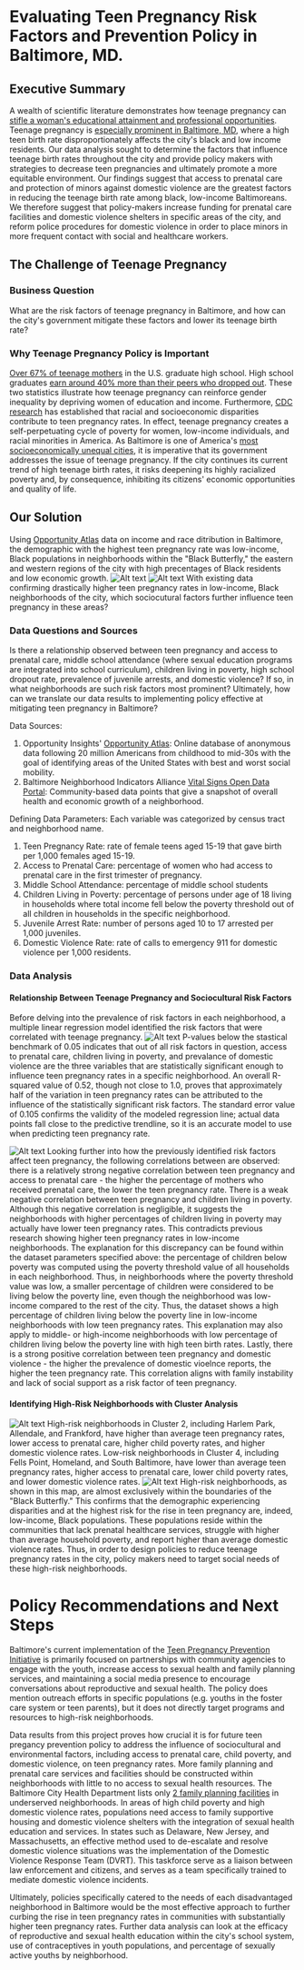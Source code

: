 # Evaluating Teen Pregnancy Risk Factors and Prevention Policy in Baltimore, MD.
## Executive Summary
A wealth of scientific literature demonstrates how teenage pregnancy can [stifle a woman's educational attainment and professional opportunities](https://www.mcser.org/journal/index.php/jesr/article/viewFile/542/567). Teenage pregnancy is [especially prominent in Baltimore, MD](https://health.baltimorecity.gov/node/170), where a high teen birth rate disproportionately affects the city's black and low income residents. Our data analysis sought to determine the factors that influence teenage birth rates throughout the city and provide policy makers with strategies to decrease teen pregnancies and ultimately promote a more equitable environment. Our findings suggest that access to prenatal care and protection of minors against domestic violence are the greatest factors in reducing the teenage birth rate among black, low-income Baltimoreans. We therefore suggest that policy-makers increase funding for prenatal care facilities and domestic violence shelters in specific areas of the city, and reform police procedures for domestic violence in order to place minors in more frequent contact with social and healthcare workers. 

## The Challenge of Teenage Pregnancy 
### Business Question
What are the risk factors of teenage pregnancy in Baltimore, and how can the city's government mitigate these factors and lower its teenage birth rate?

### Why Teenage Pregnancy Policy is Important
[Over 67% of teenage mothers](https://sedl.org/txcc/resources/briefs/number5/bp_childcare.pdf) in the U.S. graduate high school. High school graduates [earn around 40% more than their peers who dropped out](https://sedl.org/txcc/resources/briefs/number5/bp_childcare.pdf). These two statistics illustrate how teenage pregnancy can reinforce gender inequality by depriving women of education and income. Furthermore, [CDC research](https://www.cdc.gov/teenpregnancy/about/social-determinants-disparities-teen-pregnancy.htm) has established that racial and socioeconomic disparities contribute to teen pregnancy rates. In effect, teenage pregnancy creates a self-perpetuating cycle of poverty for women, low-income individuals, and racial minorities in America. As Baltimore is one of America's [most socioeconomically unequal cities](https://www.brookings.edu/on-the-record/beyond-baltimore-thoughts-on-place-race-and-opportunity/), it is imperative that its government addresses the issue of teenage pregnancy. If the city continues its current trend of high teenage birth rates, it risks deepening its highly racialized poverty and, by consequence, inhibiting its citizens' economic opportunities and quality of life. 

## Our Solution
Using [Opportunity Atlas](https://www.opportunityatlas.org/) data on income and race ditribution in Baltimore, the demographic with the highest teen pregnancy rate was low-income, Black populations in neighborhoods within the "Black Butterfly," the eastern and western regions of the city with high precentages of Black residents and low economic growth.
![Alt text](Demographic_Bar_Chart.png) ![Alt text](Black_Butterfly.png)
With existing data confirming drastically higher teen pregnancy rates in low-income, Black neighborhoods of the city, which sociocutural factors further influence teen pregnancy in these areas? 
### Data Questions and Sources
Is there a relationship observed between teen pregnancy and access to prenatal care, middle school attendance (where sexual education programs are integrated into school curriculum), children living in poverty, high school dropout rate, prevalence of juvenile arrests, and domestic violence? If so, in what neighborhoods are such risk factors most prominent? Ultimately, how can we translate our data results to implementing policy effective at mitigating teen pregnancy in Baltimore? 

Data Sources: 
1. Opportunity Insights' [Opportunity Atlas](https://www.opportunityatlas.org/): Online database of anonymous data following 20 million Americans from childhood to mid-30s with the goal of identifying areas of the United States with best and worst social mobility.
2. Baltimore Neighborhood Indicators Alliance [Vital Signs Open Data Portal](https://vital-signs-bniajfi.hub.arcgis.com): Community-based data points that give a snapshot of overall health and economic growth of a neighborhood.

Defining Data Parameters: Each variable was categorized by census tract and neighborhood name.
1. Teen Pregnancy Rate: rate of female teens aged 15-19 that gave birth per 1,000 females aged 15-19.
2. Access to Prenatal Care: percentage of women who had access to prenatal care in the first trimester of pregnancy.
3. Middle School Attendance: percentage of middle school students
4. Children Living in Poverty: percentage of persons under age of 18 living in households where total income fell below the poverty threshold out of all children in households in the specific neighborhood.
5. Juvenile Arrest Rate: number of persons aged 10 to 17 arrested per 1,000 juveniles.
6. Domestic Violence Rate: rate of calls to emergency 911 for domestic violence per 1,000 residents.

### Data Analysis
#### Relationship Between Teenage Pregnancy and Sociocultural Risk Factors
Before delving into the prevalence of risk factors in each neighborhood, a multiple linear regression model identified the risk factors that were correlated with teenage pregnancy. 
![Alt text](Multiple_Linear_Regression.png) 
P-values below the stastical benchmark of 0.05 indicates that out of all risk factors in question, access to prenatal care, children living in poverty, and prevalance of domestic violence are the three variables that are statistically significant enough to influence teen pregnancy rates in a specific neighborhood. An overall R-squared value of 0.52, though not close to 1.0, proves that approximately half of the variation in teen pregnancy rates can be attributed to the influence of the statistically significant risk factors. The standard error value of 0.105 confirms the validity of the modeled regression line; actual data points fall close to the predictive trendline, so it is an accurate model to use when predicting teen pregnancy rate.

![Alt text](Outcomes_Correlations.png)
Looking further into how the previously identified risk factors affect teen pregnancy, the following correlations between are observed: there is a relatively strong negative correlation between teen pregnancy and access to prenatal care - the higher the percentage of mothers who received prenatal care, the lower the teen pregnancy rate. There is a weak negative correlation between teen pregnancy and children living in poverty. Although this negative correlation is negligible, it suggests the neighborhoods with higher percentages of children living in poverty may actually have lower teen pregnancy rates. This contradicts previous research showing higher teen pregnancy rates in low-income neighborhoods. The explanation for this discrepancy can be found within the dataset parameters specified above: the percentage of children below poverty was computed using the poverty threshold value of all households in each neighborhood. Thus, in neighborhoods where the poverty threshold value was low, a smaller percentage of children were considered to be living below the poverty line, even though the neighborhood was low-income compared to the rest of the city. Thus, the dataset shows a high percentage of children living below the poverty line in low-income neighborhoods with low teen pregnancy rates. This explanation may also apply to middle- or high-income neighborhoods with low percentage of children living below the poverty line with high teen birth rates. Lastly, there is a strong positive correlation between teen pregnancy and domestic violence - the higher the prevalence of domestic vioelnce reports, the higher the teen pregnancy rate. This correlation aligns with family instability and lack of social support as a risk factor of teen pregnancy. 

#### Identifying High-Risk Neighborhoods with Cluster Analysis
![Alt text](Cluster_Analysis_Table.png)
High-risk neighborhoods in Cluster 2, including Harlem Park, Allendale, and Frankford, have higher than average teen pregnancy rates, lower access to prenatal care, higher child poverty rates, and higher domestic violence rates. Low-risk neighborhoods in Cluster 4, including Fells Point, Homeland, and South Baltimore, have lower than average teen pregnancy rates, higher access to prenatal care, lower child poverty rates, and lower domestic violence rates. 
![Alt text](Baltimore_Clusters_Graphic.png) 
High-risk neighborhoods, as shown in this map, are almost exclusively within the boundaries of the "Black Butterfly." This confirms that the demographic experiencing disparities and at the highest risk for the rise in teen pregnancy are, indeed, low-income, Black populations. These populations reside within the communities that lack prenatal healthcare services, struggle with higher than average household poverty, and report higher than average domestic violence rates. Thus, in order to design policies to reduce teenage pregnancy rates in the city, policy makers need to target social needs of these high-risk neighborhoods.

# Policy Recommendations and Next Steps
Baltimore's current implementation of the [Teen Pregnancy Prevention Initiative](https://health.baltimorecity.gov/node/170) is primarily focused on partnerships with community agencies to engage with the youth, increase access to sexual health and family planning services, and maintaining a social media presence to encourage conversations about reproductive and sexual health. The policy does mention outreach efforts in specific populations (e.g. youths in the foster care system or teen parents), but it does not directly target programs and resources to high-risk neighborhoods. 

Data results from this project proves how crucial it is for future teen pregancy prevention policy to address the influence of sociocultural and environmental factors, including access to prenatal care, child poverty, and domestic violence, on teen pregnancy rates. More family planning and prenatal care services and facilities should be constructed within neighborhoods with little to no access to sexual health resources. The Baltimore City Health Department lists only [2 family planning facilities](https://health.baltimorecity.gov/family-planning-reproductive-health) in underserved neighborhoods. In areas of high child poverty and high domestic violence rates, populations need access to family supportive housing and domestic violence shelters with the integration of sexual health education and services. In states such as Delaware, New Jersey, and Massachusetts, an effective method used to de-escalate and resolve domestic violence situations was the implementation of the Domestic Violence Response Team (DVRT). This taskforce serve as a liaison between law enforcement and citizens, and serves as a team specifically trained to mediate domestic violence incidents. 

Ultimately, policies specifically catered to the needs of each disadvantaged neighborhood in Baltimore would be the most effective approach to further curbing the rise in teen pregnancy rates in communities with substantially higher teen pregnancy rates. Further data analysis can look at the efficacy of reproductive and sexual health education within the city's school system, use of contraceptives in youth populations, and percentage of sexually active youths by neighborhood.

















